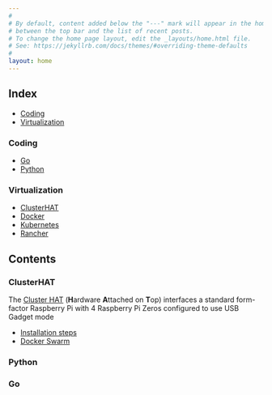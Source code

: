 ```yaml
---
#
# By default, content added below the "---" mark will appear in the home page
# between the top bar and the list of recent posts.
# To change the home page layout, edit the _layouts/home.html file.
# See: https://jekyllrb.com/docs/themes/#overriding-theme-defaults
#
layout: home
---
```


## __Index__
- [Coding](#coding)
- [Virtualization](#virtualization)

### Coding
- [Go](#go)
- [Python](#python)

### Virtualization
- [ClusterHAT](#clusterhat)
- [Docker](#docker)
- [Kubernetes](#kubernetes)
- [Rancher](#k3s)

## __Contents__

<!-- Contents Begin -->

### ClusterHAT
  The [Cluster HAT](https://clusterhat.com/) (**H**ardware **A**ttached on **T**op) interfaces a standard form-factor Raspberry Pi with 4 Raspberry Pi Zeros configured to use USB Gadget mode<br/>
- [Installation steps](articles/raspi_clusterhat_install.md)
- [Docker Swarm](articles/docker_swarm_clusterhat.md)

### Python


### Go

<!-- Contents End -->

